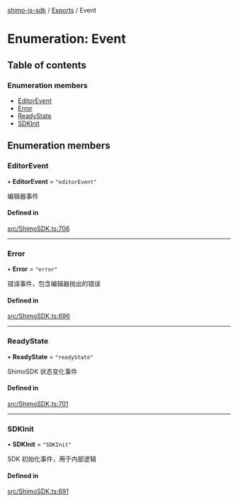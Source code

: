 [shimo-js-sdk](../README.md) / [Exports](../modules.md) / Event

# Enumeration: Event

## Table of contents

### Enumeration members

- [EditorEvent](Event.md#editorevent)
- [Error](Event.md#error)
- [ReadyState](Event.md#readystate)
- [SDKInit](Event.md#sdkinit)

## Enumeration members

### EditorEvent

• **EditorEvent** = `"editorEvent"`

编辑器事件

#### Defined in

[src/ShimoSDK.ts:706](https://github.com/shimohq/shimo-js-sdk/blob/3201c39/src/ShimoSDK.ts#L706)

___

### Error

• **Error** = `"error"`

错误事件，包含编辑器抛出的错误

#### Defined in

[src/ShimoSDK.ts:696](https://github.com/shimohq/shimo-js-sdk/blob/3201c39/src/ShimoSDK.ts#L696)

___

### ReadyState

• **ReadyState** = `"readyState"`

ShimoSDK 状态变化事件

#### Defined in

[src/ShimoSDK.ts:701](https://github.com/shimohq/shimo-js-sdk/blob/3201c39/src/ShimoSDK.ts#L701)

___

### SDKInit

• **SDKInit** = `"SDKInit"`

SDK 初始化事件，用于内部逻辑

#### Defined in

[src/ShimoSDK.ts:691](https://github.com/shimohq/shimo-js-sdk/blob/3201c39/src/ShimoSDK.ts#L691)
